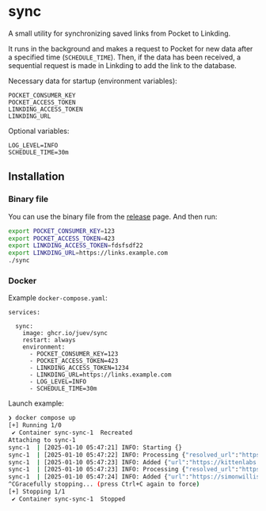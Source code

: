 # sync

A small utility for synchronizing saved links from Pocket to Linkding.

It runs in the background and makes a request to Pocket for new data after a specified time (`SCHEDULE_TIME`).
Then, if the data has been received, a sequential request is made in Linkding to add the link to the database.

Necessary data for startup (environment variables):

```plain
POCKET_CONSUMER_KEY
POCKET_ACCESS_TOKEN
LINKDING_ACCESS_TOKEN
LINKDING_URL
```

Optional variables:

```plain
LOG_LEVEL=INFO
SCHEDULE_TIME=30m
```

## Installation

### Binary file

You can use the binary file from the [release](https://github.com/juev/sync/releases) page. And then run:

```sh
export POCKET_CONSUMER_KEY=123
export POCKET_ACCESS_TOKEN=423
export LINKDING_ACCESS_TOKEN=fdsfsdf22
export LINKDING_URL=https://links.example.com
./sync
```

### Docker

Example `docker-compose.yaml`:

```plain
services:

  sync:
    image: ghcr.io/juev/sync
    restart: always
    environment:
      - POCKET_CONSUMER_KEY=123
      - POCKET_ACCESS_TOKEN=423
      - LINKDING_ACCESS_TOKEN=1234
      - LINKDING_URL=https://links.example.com
      - LOG_LEVEL=INFO
      - SCHEDULE_TIME=30m
```

Launch example:

```sh
❯ docker compose up
[+] Running 1/0
 ✔ Container sync-sync-1  Recreated                                                                                                                                                    0.1s
Attaching to sync-1
sync-1  | [2025-01-10 05:47:21] INFO: Starting {}
sync-1  | [2025-01-10 05:47:22] INFO: Processing {"resolved_url":"https://kittenlabs.de/ip-over-toslink/"}
sync-1  | [2025-01-10 05:47:23] INFO: Added {"url":"https://kittenlabs.de/ip-over-toslink/"}
sync-1  | [2025-01-10 05:47:23] INFO: Processing {"resolved_url":"https://simonwillison.net/2025/Jan/10/ai-predictions/"}
sync-1  | [2025-01-10 05:47:24] INFO: Added {"url":"https://simonwillison.net/2025/Jan/10/ai-predictions/"}
^CGracefully stopping... (press Ctrl+C again to force)
[+] Stopping 1/1
 ✔ Container sync-sync-1  Stopped                                                                                                                                                      0.1s
```
